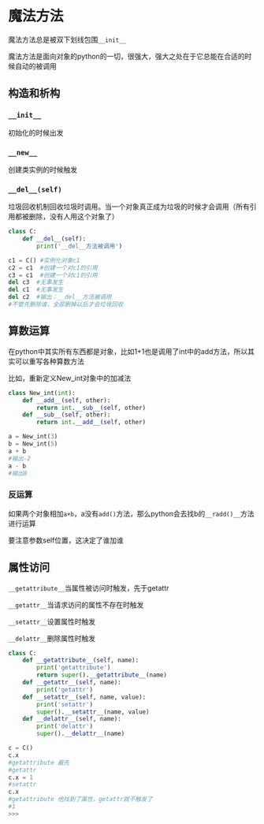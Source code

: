 # 魔法方法

魔法方法总是被双下划线包围`__init__`

魔法方法是面向对象的python的一切，很强大，强大之处在于它总能在合适的时候自动的被调用

## 构造和析构

### `__init__`

初始化的时候出发

### `__new__`

创建类实例的时候触发

### `__del__(self)`

垃圾回收机制回收垃圾时调用。当一个对象真正成为垃圾的时候才会调用（所有引用都被删除，没有人用这个对象了）

~~~python
class C:
	def __del__(self):
		print('__del__方法被调用')

c1 = C() #实例化对象c1
c2 = c1  #创建一个对c1的引用
c3 = c1  #创建一个对c1的引用
del c3  #无事发生
del c1  #无事发生
del c2  #输出：__del__方法被调用
#不管先删除谁，全部删掉以后才会垃圾回收
~~~



## 算数运算

在python中其实所有东西都是对象，比如1+1也是调用了int中的add方法，所以其实可以重写各种算数方法

比如，重新定义New_int对象中的加减法

~~~Python
class New_int(int):
    def __add__(self, other):
        return int.__sub__(self, other)
    def __sub__(self, other):
        return int.__add__(self, other)

a = New_int(3)
b = New_int(5)
a + b
#输出-2
a - b
#输出8
~~~

### 反运算

如果两个对象相加`a+b`，a没有`add()`方法，那么python会去找b的`__radd()__`方法进行运算

要注意参数self位置，这决定了谁加谁

## 属性访问

`__getattribute__`当属性被访问时触发，先于getattr

`__getattr__`当请求访问的属性不存在时触发

`__setattr__`设置属性时触发

`__delattr__`删除属性时触发

~~~PYTHON
class C:
    def __getattribute__(self, name):
        print('getattribute')
        return super().__getattribute__(name)
    def __getattr__(self, name):
        print('getattr')
    def __setattr__(self, name, value):
        print('setattr')
        super().__setattr__(name, value)
    def __delattr__(self, name):
        print('delattr')
        super().__delattr__(name)

c = C()
c.x
#getattribute 最先
#getattr
c.x = 1
#setattr
c.x
#getattribute 他找到了属性，getattr就不触发了
#1
>>> 
~~~

